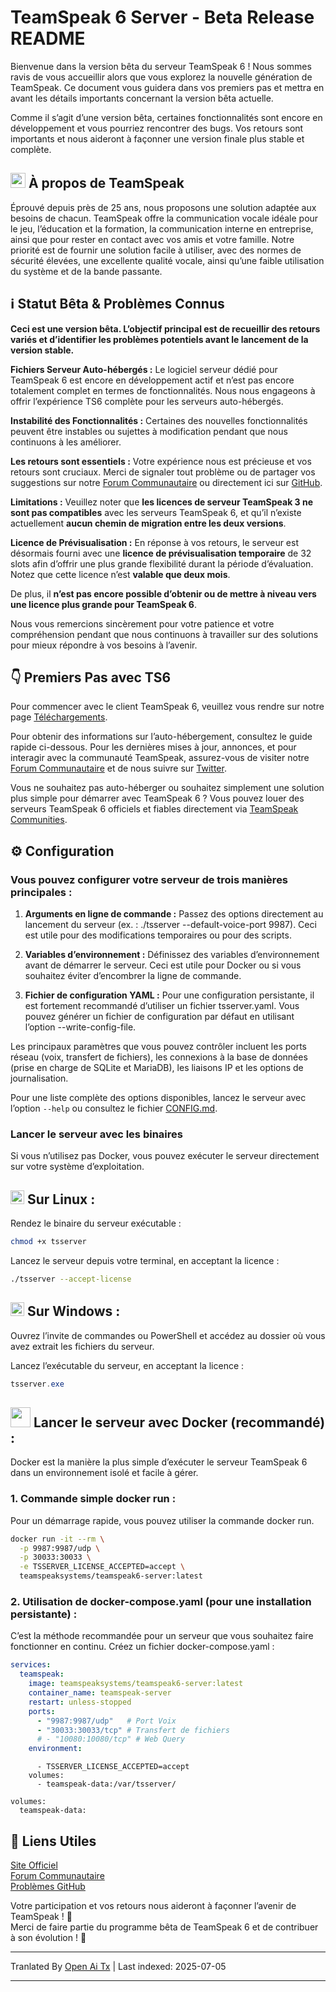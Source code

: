 # TeamSpeak 6 Server - Beta Release README

Bienvenue dans la version bêta du serveur TeamSpeak 6 ! Nous sommes ravis de vous accueillir alors que vous explorez la nouvelle génération de TeamSpeak. Ce document vous guidera dans vos premiers pas et mettra en avant les détails importants concernant la version bêta actuelle.

Comme il s’agit d’une version bêta, certaines fonctionnalités sont encore en développement et vous pourriez rencontrer des bugs. Vos retours sont importants et nous aideront à façonner une version finale plus stable et complète.

<h2><img width="24" src="/icons/teamspeak_blue.svg">&nbsp;À propos de TeamSpeak</h2>

Éprouvé depuis près de 25 ans, nous proposons une solution adaptée aux besoins de chacun. TeamSpeak offre la communication vocale idéale pour le jeu, l’éducation et la formation, la communication interne en entreprise, ainsi que pour rester en contact avec vos amis et votre famille. Notre priorité est de fournir une solution facile à utiliser, avec des normes de sécurité élevées, une excellente qualité vocale, ainsi qu’une faible utilisation du système et de la bande passante.

## ℹ️ Statut Bêta & Problèmes Connus
**Ceci est une version bêta. L’objectif principal est de recueillir des retours variés et d’identifier les problèmes potentiels avant le lancement de la version stable.**

**Fichiers Serveur Auto-hébergés :** Le logiciel serveur dédié pour TeamSpeak 6 est encore en développement actif et n’est pas encore totalement complet en termes de fonctionnalités. Nous nous engageons à offrir l’expérience TS6 complète pour les serveurs auto-hébergés.

**Instabilité des Fonctionnalités :** Certaines des nouvelles fonctionnalités peuvent être instables ou sujettes à modification pendant que nous continuons à les améliorer.

**Les retours sont essentiels :** Votre expérience nous est précieuse et vos retours sont cruciaux. Merci de signaler tout problème ou de partager vos suggestions sur notre [Forum Communautaire](https://community.teamspeak.com/c/teamspeak-6-server/45) ou directement ici sur [GitHub](https://github.com/teamspeak/teamspeak6-server/issues).

**Limitations :** Veuillez noter que **les licences de serveur TeamSpeak 3 ne sont pas compatibles** avec les serveurs TeamSpeak 6, et qu’il n’existe actuellement **aucun chemin de migration entre les deux versions**.

**Licence de Prévisualisation :** En réponse à vos retours, le serveur est désormais fourni avec une **licence de prévisualisation temporaire** de 32 slots afin d’offrir une plus grande flexibilité durant la période d’évaluation. Notez que cette licence n’est **valable que deux mois**.

De plus, il **n’est pas encore possible d’obtenir ou de mettre à niveau vers une licence plus grande pour TeamSpeak 6**.

Nous vous remercions sincèrement pour votre patience et votre compréhension pendant que nous continuons à travailler sur des solutions pour mieux répondre à vos besoins à l’avenir.

## 👇 Premiers Pas avec TS6
Pour commencer avec le client TeamSpeak 6, veuillez vous rendre sur notre page [Téléchargements](https://teamspeak.com/en/downloads/).

Pour obtenir des informations sur l’auto-hébergement, consultez le guide rapide ci-dessous. Pour les dernières mises à jour, annonces, et pour interagir avec la communauté TeamSpeak, assurez-vous de visiter notre [Forum Communautaire](https://community.teamspeak.com/) et de nous suivre sur [Twitter](https://x.com/teamspeak).

Vous ne souhaitez pas auto-héberger ou souhaitez simplement une solution plus simple pour démarrer avec TeamSpeak 6 ? Vous pouvez louer des serveurs TeamSpeak 6 officiels et fiables directement via [TeamSpeak Communities](https://www.myteamspeak.com/communities).
## ⚙️ Configuration
### Vous pouvez configurer votre serveur de trois manières principales :

1. **Arguments en ligne de commande :** Passez des options directement au lancement du serveur (ex. : ./tsserver --default-voice-port 9987). Ceci est utile pour des modifications temporaires ou pour des scripts.

2. **Variables d’environnement :** Définissez des variables d’environnement avant de démarrer le serveur. Ceci est utile pour Docker ou si vous souhaitez éviter d’encombrer la ligne de commande.

3. **Fichier de configuration YAML :** Pour une configuration persistante, il est fortement recommandé d’utiliser un fichier tsserver.yaml. Vous pouvez générer un fichier de configuration par défaut en utilisant l’option --write-config-file.

Les principaux paramètres que vous pouvez contrôler incluent les ports réseau (voix, transfert de fichiers), les connexions à la base de données (prise en charge de SQLite et MariaDB), les liaisons IP et les options de journalisation.

Pour une liste complète des options disponibles, lancez le serveur avec l’option `--help` ou consultez le fichier [CONFIG.md](https://raw.githubusercontent.com/teamspeak/teamspeak6-server/main/CONFIG.md).

### Lancer le serveur avec les binaires
Si vous n’utilisez pas Docker, vous pouvez exécuter le serveur directement sur votre système d’exploitation.

<h2><img width="22" src="/icons/linux.svg">&nbsp;Sur Linux :</h2>

Rendez le binaire du serveur exécutable :
```sh
chmod +x tsserver
```

Lancez le serveur depuis votre terminal, en acceptant la licence :

```sh
./tsserver --accept-license
```

<h2><img width="22" src="/icons/windows.svg">&nbsp;Sur Windows :</h2>

Ouvrez l’invite de commandes ou PowerShell et accédez au dossier où vous avez extrait les fichiers du serveur.

Lancez l’exécutable du serveur, en acceptant la licence :
```powershell
tsserver.exe
```

<h2><img width="32" src="/icons/docker.svg">&nbsp;Lancer le serveur avec Docker (recommandé) :</h2>
Docker est la manière la plus simple d’exécuter le serveur TeamSpeak 6 dans un environnement isolé et facile à gérer.

### 1. Commande simple docker run :

Pour un démarrage rapide, vous pouvez utiliser la commande docker run.

```sh
docker run -it --rm \
  -p 9987:9987/udp \
  -p 30033:30033 \
  -e TSSERVER_LICENSE_ACCEPTED=accept \
  teamspeaksystems/teamspeak6-server:latest
```

### 2. Utilisation de docker-compose.yaml (pour une installation persistante) :
C’est la méthode recommandée pour un serveur que vous souhaitez faire fonctionner en continu. Créez un fichier docker-compose.yaml :

```yaml
services:
  teamspeak:
    image: teamspeaksystems/teamspeak6-server:latest
    container_name: teamspeak-server
    restart: unless-stopped
    ports:
      - "9987:9987/udp"   # Port Voix
      - "30033:30033/tcp" # Transfert de fichiers
      # - "10080:10080/tcp" # Web Query
    environment:
```
```
      - TSSERVER_LICENSE_ACCEPTED=accept
    volumes:
      - teamspeak-data:/var/tsserver/

volumes:
  teamspeak-data:
```

## 🔗 Liens Utiles
[Site Officiel](https://teamspeak.com/en/)<br>
[Forum Communautaire](https://community.teamspeak.com)<br>
[Problèmes GitHub](https://github.com/teamspeak/teamspeak6-server/issues)<br>

Votre participation et vos retours nous aideront à façonner l’avenir de TeamSpeak ! 💙<br>
Merci de faire partie du programme bêta de TeamSpeak 6 et de contribuer à son évolution ! 🫡


---

Tranlated By [Open Ai Tx](https://github.com/OpenAiTx/OpenAiTx) | Last indexed: 2025-07-05

---
